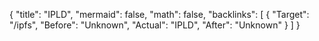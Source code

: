 {
	"title": "IPLD",
	"mermaid": false,
	"math": false,
	"backlinks": [
		{
			"Target": "/ipfs",
			"Before": "Unknown",
			"Actual": "IPLD",
			"After": "Unknown"
		}
	]
}


